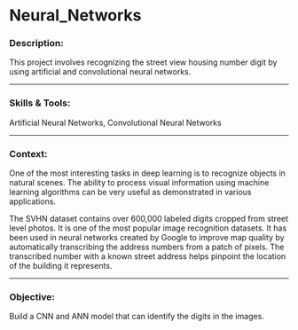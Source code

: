 # Neural_Networks

### Description: 
This project involves recognizing the street view housing number digit by using artificial and convolutional neural networks.

----------------

### Skills & Tools:

Artificial Neural Networks, Convolutional Neural Networks

----------------
### Context: 

One of the most interesting tasks in deep learning is to recognize objects in natural scenes. The ability to process visual information using machine learning algorithms can be very useful as demonstrated in various applications.

The SVHN dataset contains over 600,000 labeled digits cropped from street level photos. It is one of the most popular image recognition datasets. It has been used in neural networks created by Google to improve map quality by automatically transcribing the address numbers from a patch of pixels. The transcribed number with a known street address helps pinpoint the location of the building it represents.

----------------
### Objective:


Build a CNN and ANN model that can identify the digits in the images.
